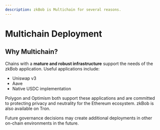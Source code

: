 ```yaml
---
description: zkBob is Multichain for several reasons.
---
```


# Multichain Deployment

## Why Multichain?

Chains with a **mature and robust infrastructure** support the needs of the zkBob application. Useful applications include:

* Uniswap v3
* Aave
* Native USDC implementation

Polygon and Optimism both support these applications and are committed to protecting privacy and neutrality for the Ethereum ecosystem. zkBob is also available on Tron.

&#x20;Future governance decisions may create additional deployments in other on-chain environments in the future.
